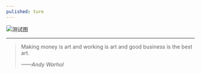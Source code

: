 ```yaml
---
pulished: ture
---      
```


![测试图]({{site.baseurl}}/image/railway.jpg)  
  
  

----------  
>Making money is art and working is art and good business is the best art.      
>                                                   
>*——Andy Warhol*
